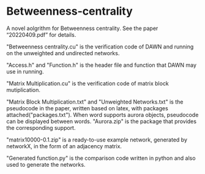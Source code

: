 # Betweenness-centrality
A novel aolgrithm for Betweenness centrality. See the paper “20220409.pdf” for details.

"Betweenness centrality.cu" is the verification code of DAWN and running on the unweighted and undirected networks.

"Access.h" and "Function.h" is the header file and function that DAWN may use in running.

"Matrix Multiplication.cu" is the verification code of matrix block mutiplication.

"Matrix Block Multiplication.txt" and "Unweighted Networks.txt" is the pseudocode in the paper, written based on latex, with packages attached("packages.txt"). When word supports aurora objects, pseudocode can be displayed between words. "Aurora.zip" is the package that provides the corresponding support.

"matrix10000-0.1.zip" is a ready-to-use example network, generated by networkX, in the form of an adjacency matrix.

"Generated function.py" is the comparison code written in python and also used to generate the networks.
